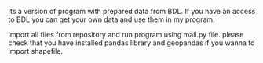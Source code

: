 Its a version of program with prepared data from BDL. If you have an access to BDL you can get your own data and use them in my program. 

Import all files from repository and run program using mail.py file. 
please check that you have installed pandas library and geopandas if you wanna to import shapefile.
